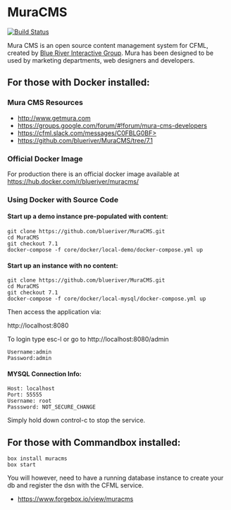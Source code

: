 # MuraCMS
[![Build Status](https://travis-ci.org/blueriver/MuraCMS.svg?branch=master "master")](https://travis-ci.org/blueriver/MuraCMS)

Mura CMS is an open source content management system for CFML, created by [Blue River Interactive Group](http://www.getmura.com). Mura has been designed to be used by marketing departments, web designers and developers.

## For those with Docker installed:

### Mura CMS Resources

* http://www.getmura.com
* https://groups.google.com/forum/#!forum/mura-cms-developers
* https://cfml.slack.com/messages/C0FBLG0BF>
* https://github.com/blueriver/MuraCMS/tree/7.1

### Official Docker Image

For production there is an official docker image available at <https://hub.docker.com/r/blueriver/muracms/>

### Using Docker with Source Code

#### Start up a demo instance pre-populated with content:

```
git clone https://github.com/blueriver/MuraCMS.git
cd MuraCMS
git checkout 7.1
docker-compose -f core/docker/local-demo/docker-compose.yml up
```

#### Start up an instance with no content:

```
git clone https://github.com/blueriver/MuraCMS.git
cd MuraCMS
git checkout 7.1
docker-compose -f core/docker/local-mysql/docker-compose.yml up
```

Then access the application via:

http://localhost:8080

To login type esc-l or go to http://localhost:8080/admin

```
Username:admin
Password:admin
```

#### MYSQL Connection Info:

```
Host: localhost
Port: 55555
Username: root
Passsword: NOT_SECURE_CHANGE
```

Simply hold down control-c to stop the service.

## For those with Commandbox installed:

```
box install muracms
box start
```

You will however, need to have a running database instance to create your db and register the dsn with the CFML service.

* https://www.forgebox.io/view/muracms
